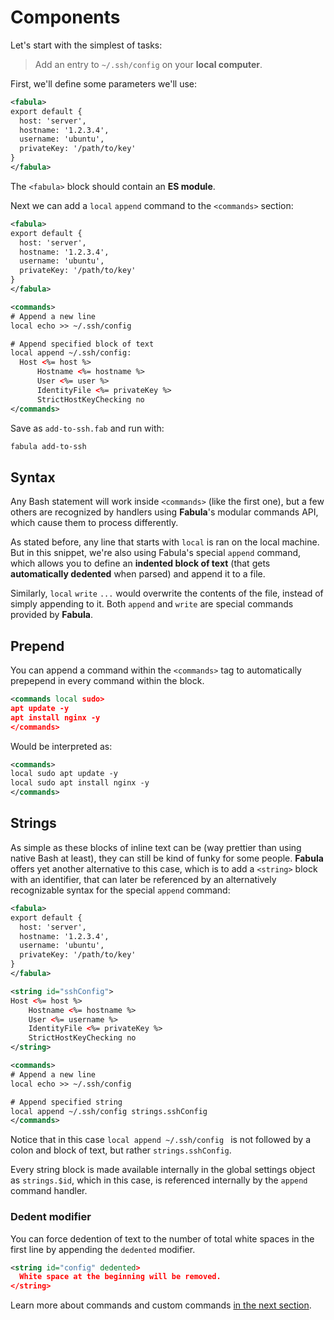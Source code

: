 # Components

Let's start with the simplest of tasks:

> Add an entry to `~/.ssh/config` on your **local computer**. 

First, we'll define some parameters we'll use:

```xml
<fabula>
export default {
  host: 'server',
  hostname: '1.2.3.4',
  username: 'ubuntu',
  privateKey: '/path/to/key'
}
</fabula>
```

The `<fabula>` block should contain an **ES module**.

Next we can add a `local` `append` command to the `<commands>` section:

```xml
<fabula>
export default {
  host: 'server',
  hostname: '1.2.3.4',
  username: 'ubuntu',
  privateKey: '/path/to/key'
}
</fabula>

<commands>
# Append a new line
local echo >> ~/.ssh/config

# Append specified block of text
local append ~/.ssh/config:
  Host <%= host %>
      Hostname <%= hostname %>
      User <%= user %>
      IdentityFile <%= privateKey %>
      StrictHostKeyChecking no
</commands>
```

Save as `add-to-ssh.fab` and run with:

```sh
fabula add-to-ssh
```

## Syntax

Any Bash statement will work inside `<commands>` (like the first one), but a 
few others are recognized by handlers using **Fabula**'s modular commands API, 
which cause them to process differently. 

As stated before, any line that starts with `local` is ran on the local 
machine. But in this snippet, we're also using Fabula's special `append` command, 
which allows you to define an **indented block of text** (that gets 
**automatically dedented** when parsed) and append it to a file. 

Similarly, `local` `write` `...` would overwrite the contents of the 
file, instead of simply appending to it. Both `append` and `write` are special
commands provided by **Fabula**.

## Prepend

You can append a command within the `<commands>` tag to automatically prepepend 
in every command within the block.

```xml
<commands local sudo>
apt update -y
apt install nginx -y
</commands>
```

Would be interpreted as:

```xml
<commands>
local sudo apt update -y
local sudo apt install nginx -y
</commands>
```

## Strings

As simple as these blocks of inline text can be (way 
prettier than using native Bash at least), they can still be kind of funky for 
some people. **Fabula** offers yet another alternative to this case, which is 
to add a `<string>` block with an identifier, that can later be referenced by
an alternatively recognizable syntax for the special `append` command:

```xml
<fabula>
export default {
  host: 'server',
  hostname: '1.2.3.4',
  username: 'ubuntu',
  privateKey: '/path/to/key'
}
</fabula>

<string id="sshConfig">
Host <%= host %>
    Hostname <%= hostname %>
    User <%= username %>
    IdentityFile <%= privateKey %>
    StrictHostKeyChecking no
</string>

<commands>
# Append a new line
local echo >> ~/.ssh/config

# Append specified string
local append ~/.ssh/config strings.sshConfig
</commands>
```

Notice that in this case `local append ~/.ssh/config ` is not followed by a 
colon and block of text, but rather `strings.sshConfig`. 

Every string block is made available internally in the global settings object 
as `strings.$id`, which in this case, is referenced internally by the 
`append` command handler.

### Dedent modifier

You can force dedention of text to the number of total white spaces in the first line by appending the `dedented` modifier.

```xml  
<string id="config" dedented>
  White space at the beginning will be removed.
</string>
```

Learn more about commands and custom commands [in the next section](/commands.html).

